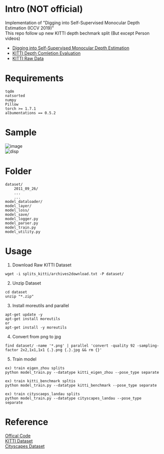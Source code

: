 # Intro (NOT official)
Implementation of "Digging into Self-Supervised Monocular Depth Estimation (ICCV 2019)"  
This repo follow up new KITTI depth bechmark split (But except Person videos)  
- [Digging into Self-Supervised Monocular Depth Estimation](https://arxiv.org/abs/1806.01260)  
- [KITTI Depth Comletion Evaluation](http://www.cvlibs.net/datasets/kitti/eval_depth.php?benchmark=depth_completion)  
- [KITTI Raw Data](http://www.cvlibs.net/datasets/kitti/raw_data.php)  
# Requirements  
```
tqdm
natsorted
numpy
Pillow
torch >= 1.7.1
albumentations == 0.5.2
```
# Sample
![image](https://github.com/Doyosae/Digging_Into_Self-Supervised_Monocular_Depth_Estimation/blob/main/sample/image.gif)  
![disp](https://github.com/Doyosae/Digging_Into_Self-Supervised_Monocular_Depth_Estimation/blob/main/sample/disp.gif)  
# Folder  
```
dataset/
    2011_09_26/
    ...
    ...
model_dataloader/
model_layer/
model_loss/
model_save/
model_logger.py
model_parser.py
model_train.py
model_utility.py
```
# Usage
1. Download Raw KITTI Dataset
```
wget -i splits_kitti/archives2download.txt -P dataset/  
```
2. Unzip Dataset
```
cd dataset
unzip "*.zip"
```
3. Install moreutils and parallel  
```
apt-get update -y
apt-get install moreutils
or
apt-get install -y moreutils
```
4. Convert from png to jpg
```
find dataset/ -name '*.png' | parallel 'convert -quality 92 -sampling-factor 2x2,1x1,1x1 {.}.png {.}.jpg && rm {}'
```
5. Train model
```
ex) train eigen_zhou splits
python model_train.py --datatype kitti_eigen_zhou --pose_type separate

ex) train kitti_benchmark spltis
python model_train.py --datatype kitti_benchmark --pose_type separate

ex) train cityscaeps_landau splits
python model_train.py --datatype cityscapes_landau --pose_type separate
```
# Reference  
[Offical Code](https://github.com/nianticlabs/monodepth2)  
[KITTI Dataset](https://github.com/Doyosae/KITTIDataset)  
[Cityscapes Dataset](https://github.com/Doyosae/CityscapesDataset)
